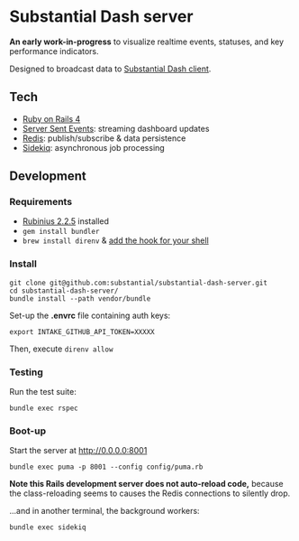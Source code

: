 # Substantial Dash server

**An early work-in-progress** to visualize realtime events, statuses, and key performance indicators.

Designed to broadcast data to [Substantial Dash client](https://github.com/substantial/substantial-dash-client).

## Tech

* [Ruby on Rails 4](http://rubyonrails.org)
* [Server Sent Events](http://www.html5rocks.com/en/tutorials/eventsource/basics/): streaming dashboard updates
* [Redis](http://redis.io/): publish/subscribe & data persistence
* [Sidekiq](http://mperham.github.com/sidekiq/): asynchronous job processing

## Development

### Requirements

* [Rubinius 2.2.5](http://rubini.us/) installed
* `gem install bundler`
* `brew install direnv` & [add the hook for your shell](http://direnv.net/)

### Install

    git clone git@github.com:substantial/substantial-dash-server.git
    cd substantial-dash-server/
    bundle install --path vendor/bundle

Set-up the **.envrc** file containing auth keys:

    export INTAKE_GITHUB_API_TOKEN=XXXXX

Then, execute `direnv allow`

### Testing

Run the test suite:

    bundle exec rspec

### Boot-up
    
Start the server at http://0.0.0.0:8001
    
    bundle exec puma -p 8001 --config config/puma.rb

**Note this Rails development server does not auto-reload code,** because the class-reloading seems to causes the Redis connections to silently drop.

...and in another terminal, the background workers:

    bundle exec sidekiq
